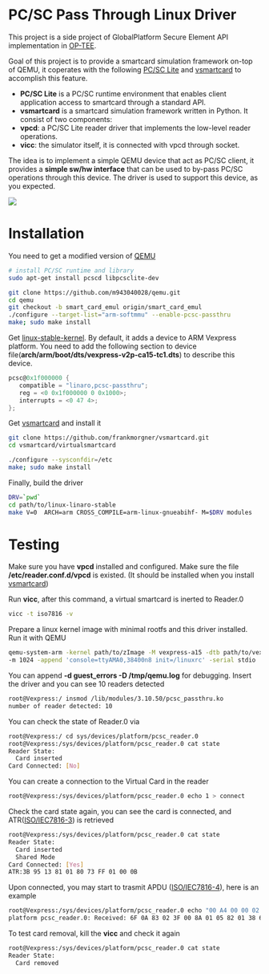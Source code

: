 PC/SC Pass Through Linux Driver
======

This project is a side project of GlobalPlatform Secure Element API implementation in [OP-TEE].

Goal of this project is to provide a smartcard simulation framework on-top of QEMU, it coperates with the following [PC/SC Lite] and [vsmartcard] to accomplish this feature.

- **PC/SC Lite** is a PC/SC runtime environment that enables client application access to smartcard through a standard API.
- **vsmartcard** is a smartcard simulation framework written in Python. It consist of two components:
 - **vpcd**: a PC/SC Lite reader driver that implements the low-level reader operations.
 - **vicc**: the simulator itself, it is connected with vpcd through socket.

The idea is to implement a simple QEMU device that act as PC/SC client, it provides a **simple sw/hw interface** that can be used to by-pass PC/SC operations through this device. The driver is used to support this device, as you expected.

![](https://docs.google.com/drawings/d/16mYZDc1jPuna_Vjr6kQnhd1yfxoECoCzcwiLQ9bZMVk/pub?w=711&h=701)

Installation
======
You need to get a modified version of [QEMU]

```sh
# install PC/SC runtime and library
sudo apt-get install pcscd libpcsclite-dev

git clone https://github.com/m943040028/qemu.git
cd qemu
git checkout -b smart_card_emul origin/smart_card_emul
./configure --target-list="arm-softmmu" --enable-pcsc-passthru
make; sudo make install
```

Get [linux-stable-kernel]. By default, it adds a device to ARM Vexpress platform. You need to add the following section to device file(**arch/arm/boot/dts/vexpress-v2p-ca15-tc1.dts**) to describe this device.

```c
pcsc@0x1f000000 {
   compatible = "linaro,pcsc-passthru";
   reg = <0 0x1f000000 0 0x1000>;
   interrupts = <0 47 4>;
};
```

Get [vsmartcard] and install it

```sh
git clone https://github.com/frankmorgner/vsmartcard.git
cd vsmartcard/virtualsmartcard

./configure --sysconfdir=/etc
make; sudo make install
```

Finally, build the driver

```sh
DRV=`pwd`
cd path/to/linux-linaro-stable
make V=0  ARCH=arm CROSS_COMPILE=arm-linux-gnueabihf- M=$DRV modules
```

Testing
======

Make sure you have **vpcd** installed and configured. Make sure the file **/etc/reader.conf.d/vpcd** is existed. (It should be installed when you install [vsmartcard])

Run **vicc**, after this command, a virtual smartcard is inerted to Reader.0

```sh
vicc -t iso7816 -v
```

Prepare a linux kernel image with minimal rootfs and this driver installed. Run it with QEMU

```sh
qemu-system-arm -kernel path/to/zImage -M vexpress-a15 -dtb path/to/vexpress-v2p-ca15-tc1.dtb \
-m 1024 -append 'console=ttyAMA0,38400n8 init=/linuxrc' -serial stdio
```

You can append **-d guest_errors -D /tmp/qemu.log** for debugging. Insert the driver and you can see 10 readers detected

```sh
root@Vexpress:/ insmod /lib/modules/3.10.50/pcsc_passthru.ko 
number of reader detected: 10
```

You can check the state of Reader.0 via

```sh
root@Vexpress:/ cd sys/devices/platform/pcsc_reader.0
root@Vexpress:/sys/devices/platform/pcsc_reader.0 cat state
Reader State:
  Card inserted
Card Connected: [No]
```

You can create a connection to the Virtual Card in the reader

```sh
root@Vexpress:/sys/devices/platform/pcsc_reader.0 echo 1 > connect
```

Check the card state again, you can see the card is connected, and ATR([ISO/IEC7816-3]) is retrieved

```sh
root@Vexpress:/sys/devices/platform/pcsc_reader.0 cat state
Reader State:
  Card inserted
  Shared Mode
Card Connected: [Yes]
ATR:3B 95 13 81 01 80 73 FF 01 00 0B
```
Upon connected, you may start to trasmit APDU ([ISO/IEC7816-4]), here is an example

```sh
root@Vexpress:/sys/devices/platform/pcsc_reader.0 echo "00 A4 00 00 02 3F 00" > transmit 
platform pcsc_reader.0: Received: 6F 0A 83 02 3F 00 8A 01 05 82 01 38 61 0C
```

To test card removal, kill the **vicc** and check it again

```sh
root@Vexpress:/sys/devices/platform/pcsc_reader.0 cat state
Reader State:
  Card removed

```

[OP-TEE]: https://github.com/OP-TEE
[QEMU]: https://github.com/m943040028/qemu/tree/smart_card_emul
[PC/SC Lite]: http://pcsclite.alioth.debian.org/pcsclite.html
[vsmartcard]: http://frankmorgner.github.io/vsmartcard/virtualsmartcard/README.html
[linux-stable-kernel]: https://git.linaro.org/?p=kernel/linux-linaro-stable.git
[ISO/IEC7816-3]:http://read.pudn.com/downloads132/doc/comm/563504/ISO-IEC%207816/ISO%2BIEC%207816-3-2006.pdf
[ISO/IEC7816-4]:http://www.embedx.com/pdfs/ISO_STD_7816/info_isoiec7816-4%7Bed2.0%7Den.pdf

